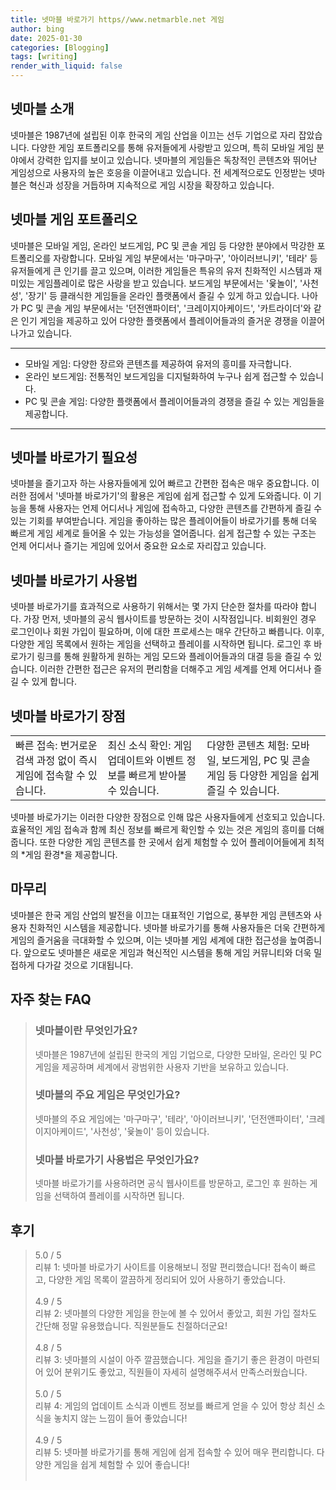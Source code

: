 ```yaml
---
title: 넷마블 바로가기 https//www.netmarble.net 게임
author: bing
date: 2025-01-30
categories: [Blogging]
tags: [writing]
render_with_liquid: false
---
```



<h2 id='넷마블 소개'>넷마블 소개</h2>

<p>넷마블은 1987년에 설립된 이후 한국의 게임 산업을 이끄는 선두 기업으로 자리 잡았습니다. 다양한 게임 포트폴리오를 통해 유저들에게 사랑받고 있으며, 특히 모바일 게임 분야에서 강력한 입지를 보이고 있습니다. 넷마블의 게임들은 독창적인 콘텐츠와 뛰어난 게임성으로 사용자의 높은 호응을 이끌어내고 있습니다. 전 세계적으로도 인정받는 넷마블은 혁신과 성장을 거듭하며 지속적으로 게임 시장을 확장하고 있습니다.</p>

<h2 id='넷마블 게임 포트폴리오'>넷마블 게임 포트폴리오</h2>

<p>넷마블은 모바일 게임, 온라인 보드게임, PC 및 콘솔 게임 등 다양한 분야에서 막강한 포트폴리오를 자랑합니다. 모바일 게임 부문에서는 '마구마구', '아이러브니키', '테라' 등 유저들에게 큰 인기를 끌고 있으며, 이러한 게임들은 특유의 유저 친화적인 시스템과 재미있는 게임플레이로 많은 사랑을 받고 있습니다. 보드게임 부문에서는 '윷놀이', '사천성', '장기' 등 클래식한 게임들을 온라인 플랫폼에서 즐길 수 있게 하고 있습니다. 나아가 PC 및 콘솔 게임 부문에서는 '던전앤파이터', '크레이지아케이드', '카트라이더'와 같은 인기 게임을 제공하고 있어 다양한 플랫폼에서 플레이어들과의 즐거운 경쟁을 이끌어나가고 있습니다.</p>

<hr />

<ul>
    <li>모바일 게임: 다양한 장르와 콘텐츠를 제공하여 유저의 흥미를 자극합니다.</li>
    <li>온라인 보드게임: 전통적인 보드게임을 디지털화하여 누구나 쉽게 접근할 수 있습니다.</li>
    <li>PC 및 콘솔 게임: 다양한 플랫폼에서 플레이어들과의 경쟁을 즐길 수 있는 게임들을 제공합니다.</li>
</ul>

<hr />

<h2 id='넷마블 바로가기 필요성'>넷마블 바로가기 필요성</h2>

<p>넷마블을 즐기고자 하는 사용자들에게 있어 빠르고 간편한 접속은 매우 중요합니다. 이러한 점에서 '넷마블 바로가기'의 활용은 게임에 쉽게 접근할 수 있게 도와줍니다. 이 기능을 통해 사용자는 언제 어디서나 게임에 접속하고, 다양한 콘텐츠를 간편하게 즐길 수 있는 기회를 부여받습니다. 게임을 좋아하는 많은 플레이어들이 바로가기를 통해 더욱 빠르게 게임 세계로 들어올 수 있는 가능성을 열어줍니다. 쉽게 접근할 수 있는 구조는 언제 어디서나 즐기는 게임에 있어서 중요한 요소로 자리잡고 있습니다.</p>

<h2 id='넷마블 바로가기 사용법'>넷마블 바로가기 사용법</h2>

<p>넷마블 바로가기를 효과적으로 사용하기 위해서는 몇 가지 단순한 절차를 따라야 합니다. 가장 먼저, 넷마블의 공식 웹사이트를 방문하는 것이 시작점입니다. 비회원인 경우 로그인이나 회원 가입이 필요하며, 이에 대한 프로세스는 매우 간단하고 빠릅니다. 이후, 다양한 게임 목록에서 원하는 게임을 선택하고 플레이를 시작하면 됩니다. 로그인 후 바로가기 링크를 통해 원활하게 원하는 게임 모드와 플레이어들과의 대결 등을 즐길 수 있습니다. 이러한 간편한 접근은 유저의 편리함을 더해주고 게임 세계를 언제 어디서나 즐길 수 있게 합니다.</p>

<h2 id='넷마블 바로가기 장점'>넷마블 바로가기 장점</h2>

<table>
    <tr>
        <td>빠른 접속: 번거로운 검색 과정 없이 즉시 게임에 접속할 수 있습니다.</td>
        <td>최신 소식 확인: 게임 업데이트와 이벤트 정보를 빠르게 받아볼 수 있습니다.</td>
        <td>다양한 콘텐츠 체험: 모바일, 보드게임, PC 및 콘솔 게임 등 다양한 게임을 쉽게 즐길 수 있습니다.</td>
    </tr>
</table>

<p>넷마블 바로가기는 이러한 다양한 장점으로 인해 많은 사용자들에게 선호되고 있습니다. 효율적인 게임 접속과 함께 최신 정보를 빠르게 확인할 수 있는 것은 게임의 흥미를 더해줍니다. 또한 다양한 게임 콘텐츠를 한 곳에서 쉽게 체험할 수 있어 플레이어들에게 최적의 *게임 환경*을 제공합니다.</p>

<h2 id='마무리'>마무리</h2>

<p>넷마블은 한국 게임 산업의 발전을 이끄는 대표적인 기업으로, 풍부한 게임 콘텐츠와 사용자 친화적인 시스템을 제공합니다. 넷마블 바로가기를 통해 사용자들은 더욱 간편하게 게임의 즐거움을 극대화할 수 있으며, 이는 넷마블 게임 세계에 대한 접근성을 높여줍니다. 앞으로도 넷마블은 새로운 게임과 혁신적인 시스템을 통해 게임 커뮤니티와 더욱 밀접하게 다가갈 것으로 기대됩니다.</p>


<h2 id='자주_찾는_FAQ'>자주 찾는 FAQ</h2>
<div itemscope="" itemtype="https://schema.org/FAQPage"> 
<blockquote> 
<div itemscope="" itemprop="mainEntity" itemtype="https://schema.org/Question"> 
<h3 itemprop="name">넷마블이란 무엇인가요?</h3> 
<div itemscope="" itemprop="acceptedAnswer" itemtype="https://schema.org/Answer"> 
<span itemprop="text"> 
<p>넷마블은 1987년에 설립된 한국의 게임 기업으로, 다양한 모바일, 온라인 및 PC 게임을 제공하며 세계에서 광범위한 사용자 기반을 보유하고 있습니다.</p> 
</span> 
</div> 
</div> 

<div itemscope="" itemprop="mainEntity" itemtype="https://schema.org/Question"> 
<h3 itemprop="name">넷마블의 주요 게임은 무엇인가요?</h3> 
<div itemscope="" itemprop="acceptedAnswer" itemtype="https://schema.org/Answer"> 
<span itemprop="text"> 
<p>넷마블의 주요 게임에는 '마구마구', '테라', '아이러브니키', '던전앤파이터', '크레이지아케이드', '사천성', '윷놀이' 등이 있습니다.</p> 
</span> 
</div> 
</div> 

<div itemscope="" itemprop="mainEntity" itemtype="https://schema.org/Question"> 
<h3 itemprop="name">넷마블 바로가기 사용법은 무엇인가요?</h3> 
<div itemscope="" itemprop="acceptedAnswer" itemtype="https://schema.org/Answer"> 
<span itemprop="text"> 
<p>넷마블 바로가기를 사용하려면 공식 웹사이트를 방문하고, 로그인 후 원하는 게임을 선택하여 플레이를 시작하면 됩니다.</p> 
</span> 
</div> 
</div> 
</blockquote> 
</div>
<h2 id='후기'>후기</h2>
<div itemscope itemtype="https://schema.org/Product">
  <blockquote>
  <div itemprop="review" itemscope itemtype="https://schema.org/Review">
      <div itemprop="reviewRating" itemscope itemtype="https://schema.org/Rating"> <span itemprop="ratingValue">5.0</span> / <span itemprop="bestRating">5</span> </div>
      <span itemprop="reviewBody">리뷰 1: 넷마블 바로가기 사이트를 이용해보니 정말 편리했습니다! 접속이 빠르고, 다양한 게임 목록이 깔끔하게 정리되어 있어 사용하기 좋았습니다.</span>
  </div>
  <br>
  <div itemprop="review" itemscope itemtype="https://schema.org/Review">
      <div itemprop="reviewRating" itemscope itemtype="https://schema.org/Rating"> <span itemprop="ratingValue">4.9</span> / <span itemprop="bestRating">5</span> </div>
      <span itemprop="reviewBody">리뷰 2: 넷마블의 다양한 게임을 한눈에 볼 수 있어서 좋았고, 회원 가입 절차도 간단해 정말 유용했습니다. 직원분들도 친절하더군요!</span>
  </div>
  <br>
  <div itemprop="review" itemscope itemtype="https://schema.org/Review">
      <div itemprop="reviewRating" itemscope itemtype="https://schema.org/Rating"> <span itemprop="ratingValue">4.8</span> / <span itemprop="bestRating">5</span> </div>
      <span itemprop="reviewBody">리뷰 3: 넷마블의 시설이 아주 깔끔했습니다. 게임을 즐기기 좋은 환경이 마련되어 있어 분위기도 좋았고, 직원들이 자세히 설명해주셔서 만족스러웠습니다.</span>
  </div>
  <br>
  <div itemprop="review" itemscope itemtype="https://schema.org/Review">
      <div itemprop="reviewRating" itemscope itemtype="https://schema.org/Rating"> <span itemprop="ratingValue">5.0</span> / <span itemprop="bestRating">5</span> </div>
      <span itemprop="reviewBody">리뷰 4: 게임의 업데이트 소식과 이벤트 정보를 빠르게 얻을 수 있어 항상 최신 소식을 놓치지 않는 느낌이 들어 좋았습니다!</span>
  </div>
  <br>
  <div itemprop="review" itemscope itemtype="https://schema.org/Review">
      <div itemprop="reviewRating" itemscope itemtype="https://schema.org/Rating"> <span itemprop="ratingValue">4.9</span> / <span itemprop="bestRating">5</span> </div>
      <span itemprop="reviewBody">리뷰 5: 넷마블 바로가기를 통해 게임에 쉽게 접속할 수 있어 매우 편리합니다. 다양한 게임을 쉽게 체험할 수 있어 좋습니다!</span>
  </div>
  <br>
  </blockquote>
</div>
